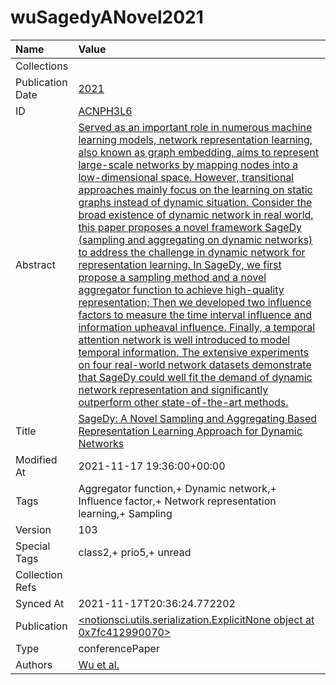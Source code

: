 # wuSagedyANovel2021
| Name             | Value                                                                                                                                                                                                                                                                                                                                                                                                                                                                                                                                                                                                                                                                                                                                                                                                                                                                                                                                                                                                                                                                                                                                                                                            |
|:-----------------|:-------------------------------------------------------------------------------------------------------------------------------------------------------------------------------------------------------------------------------------------------------------------------------------------------------------------------------------------------------------------------------------------------------------------------------------------------------------------------------------------------------------------------------------------------------------------------------------------------------------------------------------------------------------------------------------------------------------------------------------------------------------------------------------------------------------------------------------------------------------------------------------------------------------------------------------------------------------------------------------------------------------------------------------------------------------------------------------------------------------------------------------------------------------------------------------------------|
| Collections      |                                                                                                                                                                                                                                                                                                                                                                                                                                                                                                                                                                                                                                                                                                                                                                                                                                                                                                                                                                                                                                                                                                                                                                                                  |
| Publication Date | [2021](<notionsci.utils.serialization.ExplicitNone object at 0x7fc41298f6d0>)                                                                                                                                                                                                                                                                                                                                                                                                                                                                                                                                                                                                                                                                                                                                                                                                                                                                                                                                                                                                                                                                                                                    |
| ID               | [ACNPH3L6](<notionsci.utils.serialization.ExplicitNone object at 0x7fc41298f7f0>)                                                                                                                                                                                                                                                                                                                                                                                                                                                                                                                                                                                                                                                                                                                                                                                                                                                                                                                                                                                                                                                                                                                |
| Abstract         | [Served as an important role in numerous machine learning models, network representation learning, also known as graph embedding, aims to represent large-scale networks by mapping nodes into a low-dimensional space. However, transitional approaches mainly focus on the learning on static graphs instead of dynamic situation. Consider the broad existence of dynamic network in real world, this paper proposes a novel framework SageDy (sampling and aggregating on dynamic networks) to address the challenge in dynamic network for representation learning. In SageDy, we first propose a sampling method and a novel aggregator function to achieve high-quality representation; Then we developed two influence factors to measure the time interval influence and information upheaval influence. Finally, a temporal attention network is well introduced to model temporal information. The extensive experiments on four real-world network datasets demonstrate that SageDy could well fit the demand of dynamic network representation and significantly outperform other state-of-the-art methods.](<notionsci.utils.serialization.ExplicitNone object at 0x7fc41298f910>) |
| Title            | [SageDy: A Novel Sampling and Aggregating Based Representation Learning Approach for Dynamic Networks](<notionsci.utils.serialization.ExplicitNone object at 0x7fc41298fa30>)                                                                                                                                                                                                                                                                                                                                                                                                                                                                                                                                                                                                                                                                                                                                                                                                                                                                                                                                                                                                                    |
| Modified At      | 2021-11-17 19:36:00+00:00                                                                                                                                                                                                                                                                                                                                                                                                                                                                                                                                                                                                                                                                                                                                                                                                                                                                                                                                                                                                                                                                                                                                                                        |
| Tags             | Aggregator function,+ Dynamic network,+ Influence factor,+ Network representation learning,+ Sampling                                                                                                                                                                                                                                                                                                                                                                                                                                                                                                                                                                                                                                                                                                                                                                                                                                                                                                                                                                                                                                                                                            |
| Version          | 103                                                                                                                                                                                                                                                                                                                                                                                                                                                                                                                                                                                                                                                                                                                                                                                                                                                                                                                                                                                                                                                                                                                                                                                              |
| Special Tags     | class2,+ prio5,+ unread                                                                                                                                                                                                                                                                                                                                                                                                                                                                                                                                                                                                                                                                                                                                                                                                                                                                                                                                                                                                                                                                                                                                                                          |
| Collection Refs  |                                                                                                                                                                                                                                                                                                                                                                                                                                                                                                                                                                                                                                                                                                                                                                                                                                                                                                                                                                                                                                                                                                                                                                                                  |
| Synced At        | 2021-11-17T20:36:24.772202                                                                                                                                                                                                                                                                                                                                                                                                                                                                                                                                                                                                                                                                                                                                                                                                                                                                                                                                                                                                                                                                                                                                                                       |
| Publication      | [<notionsci.utils.serialization.ExplicitNone object at 0x7fc412990070>](<notionsci.utils.serialization.ExplicitNone object at 0x7fc412990070>)                                                                                                                                                                                                                                                                                                                                                                                                                                                                                                                                                                                                                                                                                                                                                                                                                                                                                                                                                                                                                                                   |
| Type             | conferencePaper                                                                                                                                                                                                                                                                                                                                                                                                                                                                                                                                                                                                                                                                                                                                                                                                                                                                                                                                                                                                                                                                                                                                                                                  |
| Authors          | [Wu et al.](<notionsci.utils.serialization.ExplicitNone object at 0x7fc412990220>)                                                                                                                                                                                                                                                                                                                                                                                                                                                                                                                                                                                                                                                                                                                                                                                                                                                                                                                                                                                                                                                                                                               |

